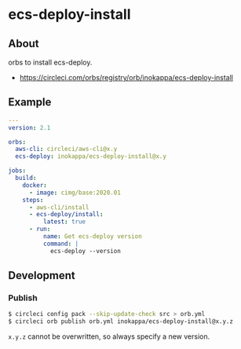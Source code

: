 # ecs-deploy-install

## About

orbs to install ecs-deploy.

* https://circleci.com/orbs/registry/orb/inokappa/ecs-deploy-install

## Example

```yaml
---
version: 2.1

orbs:
  aws-cli: circleci/aws-cli@x.y
  ecs-deploy: inokappa/ecs-deploy-install@x.y

jobs:
  build:
    docker:
      - image: cimg/base:2020.01
    steps:
      - aws-cli/install
      - ecs-deploy/install:
          latest: true
      - run:
          name: Get ecs-deploy version
          command: |
            ecs-deploy --version
```

## Development

### Publish

```sh
$ circleci config pack --skip-update-check src > orb.yml
$ circleci orb publish orb.yml inokappa/ecs-deploy-install@x.y.z
```

`x.y.z` cannot be overwritten, so always specify a new version.
